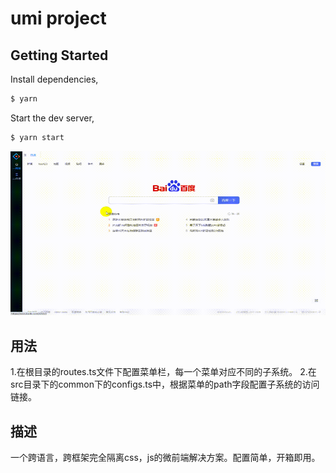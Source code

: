 # umi project

## Getting Started

Install dependencies,

```bash
$ yarn
```

Start the dev server,

```bash
$ yarn start
```

![img](https://github.com/youtsider/MicroFrontEnd/blob/master/demo.gif)

## 用法

1.在根目录的routes.ts文件下配置菜单栏，每一个菜单对应不同的子系统。
2.在src目录下的common下的configs.ts中，根据菜单的path字段配置子系统的访问链接。

## 描述

一个跨语言，跨框架完全隔离css，js的微前端解决方案。配置简单，开箱即用。